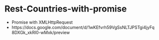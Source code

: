 # Rest-Countries-with-promise<br>
<ul><li>Promise with XMLHttpRequest</li>
<li>https://docs.google.com/document/d/1wKEfvrh59VgSsNLTJPSTgi4jyFq8DXGk_xkRI0-wMxk/preview</li></ul>
